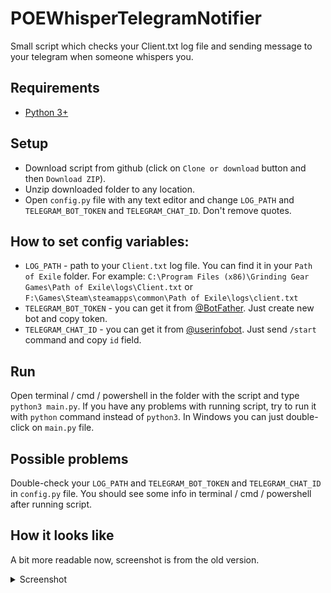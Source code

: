 # POEWhisperTelegramNotifier
Small script which checks your Client.txt log file and sending message to your telegram when someone whispers you.

## Requirements
* [Python 3+](https://wiki.python.org/moin/BeginnersGuide/Download)

## Setup
* Download script from github (click on `Clone or download` button and then `Download ZIP`).
* Unzip downloaded folder to any location.
* Open `config.py` file with any text editor and change `LOG_PATH` and `TELEGRAM_BOT_TOKEN` and `TELEGRAM_CHAT_ID`. Don't remove quotes.

## How to set config variables:
* `LOG_PATH` - path to your `Client.txt` log file. You can find it in your `Path of Exile` folder. For example: `C:\Program Files (x86)\Grinding Gear Games\Path of Exile\logs\Client.txt` or `F:\Games\Steam\steamapps\common\Path of Exile\logs\client.txt`
* `TELEGRAM_BOT_TOKEN` - you can get it from [@BotFather](https://t.me/BotFather). Just create new bot and copy token.
* `TELEGRAM_CHAT_ID` - you can get it from [@userinfobot](https://t.me/userinfobot). Just send `/start` command and copy `id` field.


## Run
Open  terminal / cmd / powershell in the folder with the script and type `python3 main.py`. If you have any problems with running script, try to run it with `python` command instead of `python3`. 
In Windows you can just double-click on `main.py` file.


## Possible problems
Double-check your `LOG_PATH` and `TELEGRAM_BOT_TOKEN` and `TELEGRAM_CHAT_ID` in `config.py` file. 
You should see some info in terminal / cmd / powershell after running script. 


## How it looks like
A bit more readable now, screenshot is from the old version.
<details> 
  <summary>Screenshot</summary>
   ![](images/demo.png )
</details>

